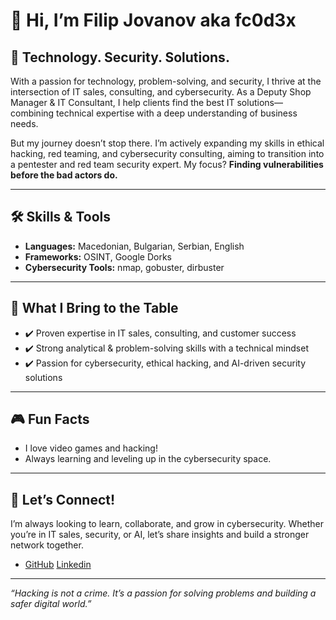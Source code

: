 # 👋 Hi, I’m Filip Jovanov aka fc0d3x

## 🚀 Technology. Security. Solutions.

With a passion for technology, problem-solving, and security, I thrive at the intersection of IT sales, consulting, and cybersecurity. As a Deputy Shop Manager & IT Consultant, I help clients find the best IT solutions—combining technical expertise with a deep understanding of business needs.

But my journey doesn’t stop there. I’m actively expanding my skills in ethical hacking, red teaming, and cybersecurity consulting, aiming to transition into a pentester and red team security expert. My focus? **Finding vulnerabilities before the bad actors do.**

---

## 🛠️ Skills & Tools

- **Languages:** Macedonian, Bulgarian, Serbian, English
- **Frameworks:** OSINT, Google Dorks
- **Cybersecurity Tools:** nmap, gobuster, dirbuster

---

## 💼 What I Bring to the Table

- ✔️ Proven expertise in IT sales, consulting, and customer success
- ✔️ Strong analytical & problem-solving skills with a technical mindset
- ✔️ Passion for cybersecurity, ethical hacking, and AI-driven security solutions

---

## 🎮 Fun Facts

- I love video games and hacking!
- Always learning and leveling up in the cybersecurity space.

---

## 🤝 Let’s Connect!

I’m always looking to learn, collaborate, and grow in cybersecurity. Whether you’re in IT sales, security, or AI, let’s share insights and build a stronger network together.

- [GitHub](https://github.com/fc0d3x) [Linkedin](https://www.linkedin.com/in/filip-jovanov-5835b6237/)

---

*“Hacking is not a crime. It’s a passion for solving problems and building a safer digital world.”*
